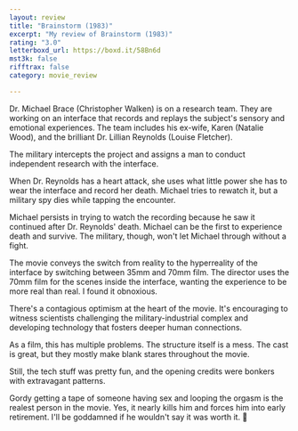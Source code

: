 ```yaml
---
layout: review
title: "Brainstorm (1983)"
excerpt: "My review of Brainstorm (1983)"
rating: "3.0"
letterboxd_url: https://boxd.it/58Bn6d
mst3k: false
rifftrax: false
category: movie_review

---
```


Dr. Michael Brace (Christopher Walken) is on a research team. They are working on an interface that records and replays the subject's sensory and emotional experiences. The team includes his ex-wife, Karen (Natalie Wood), and the brilliant Dr. Lillian Reynolds (Louise Fletcher).

The military intercepts the project and assigns a man to conduct independent research with the interface.

When Dr. Reynolds has a heart attack, she uses what little power she has to wear the interface and record her death. Michael tries to rewatch it, but a military spy dies while tapping the encounter.

Michael persists in trying to watch the recording because he saw it continued after Dr. Reynolds' death. Michael can be the first to experience death and survive. The military, though, won't let Michael through without a fight.

The movie conveys the switch from reality to the hyperreality of the interface by switching between 35mm and 70mm film. The director uses the 70mm film for the scenes inside the interface, wanting the experience to be more real than real. I found it obnoxious.

There's a contagious optimism at the heart of the movie. It's encouraging to witness scientists challenging the military-industrial complex and developing technology that fosters deeper human connections.

As a film, this has multiple problems. The structure itself is a mess. The cast is great, but they mostly make blank stares throughout the movie.

Still, the tech stuff was pretty fun, and the opening credits were bonkers with extravagant patterns.

Gordy getting a tape of someone having sex and looping the orgasm is the realest person in the movie. Yes, it nearly kills him and forces him into early retirement. I'll be goddamned if he wouldn't say it was worth it. 🫡